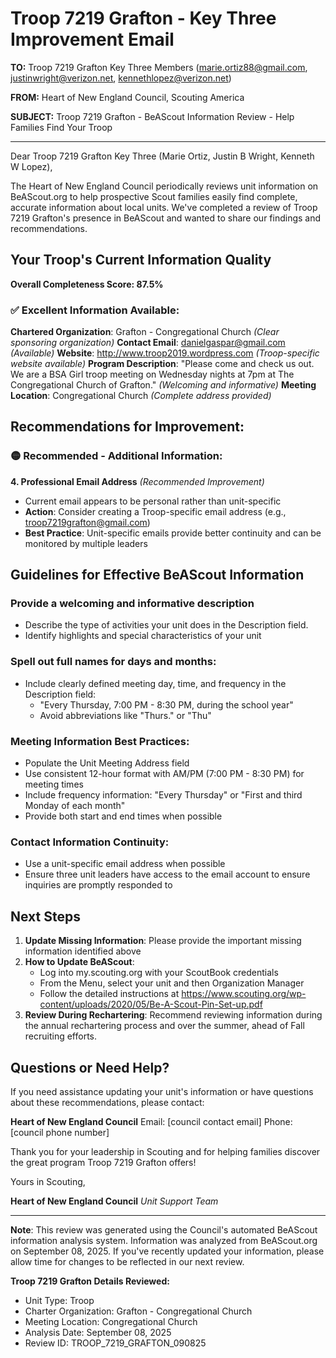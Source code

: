 # Troop 7219 Grafton - Key Three Improvement Email

**TO:** Troop 7219 Grafton Key Three Members (marie.ortiz88@gmail.com, justinwright@verizon.net, kennethlopez@verizon.net)

**FROM:** Heart of New England Council, Scouting America

**SUBJECT:** Troop 7219 Grafton - BeAScout Information Review - Help Families Find Your Troop

---

Dear Troop 7219 Grafton Key Three (Marie Ortiz, Justin B Wright, Kenneth W Lopez),

The Heart of New England Council periodically reviews unit information on BeAScout.org to help prospective Scout families easily find complete, accurate information about local units. We've completed a review of Troop 7219 Grafton's presence in BeAScout and wanted to share our findings and recommendations.

## Your Troop's Current Information Quality

**Overall Completeness Score: 87.5%**

### ✅ **Excellent Information Available:**
**Chartered Organization**: Grafton - Congregational Church *(Clear sponsoring organization)*
**Contact Email**: danielgaspar@gmail.com *(Available)*
**Website**: http://www.troop2019.wordpress.com *(Troop-specific website available)*
**Program Description**: "Please come and check us out. We are a BSA Girl troop meeting on Wednesday nights at 7pm at The Congregational Church of Grafton." *(Welcoming and informative)*
**Meeting Location**: Congregational Church *(Complete address provided)*

## Recommendations for Improvement:

### 🟡 **Recommended - Additional Information:**

**4. Professional Email Address** *(Recommended Improvement)*
- Current email appears to be personal rather than unit-specific
- **Action**: Consider creating a Troop-specific email address (e.g., troop7219grafton@gmail.com)
- **Best Practice**: Unit-specific emails provide better continuity and can be monitored by multiple leaders

## Guidelines for Effective BeAScout Information

### **Provide a welcoming and informative description**
- Describe the type of activities your unit does in the Description field.
- Identify highlights and special characteristics of your unit

### **Spell out full names for days and months:**
- Include clearly defined meeting day, time, and frequency in the Description field:
  - "Every Thursday, 7:00 PM - 8:30 PM, during the school year"
  - Avoid abbreviations like "Thurs." or "Thu"

### **Meeting Information Best Practices:**
- Populate the Unit Meeting Address field
- Use consistent 12-hour format with AM/PM (7:00 PM - 8:30 PM) for meeting times
- Include frequency information: "Every Thursday" or "First and third Monday of each month"
- Provide both start and end times when possible

### **Contact Information Continuity:**
- Use a unit-specific email address when possible
- Ensure three unit leaders have access to the email account to ensure inquiries are promptly responded to

## Next Steps

1. **Update Missing Information**: Please provide the important missing information identified above
2. **How to Update BeAScout**: 
   - Log into my.scouting.org with your ScoutBook credentials
   - From the Menu, select your unit and then Organization Manager
   - Follow the detailed instructions at
     https://www.scouting.org/wp-content/uploads/2020/05/Be-A-Scout-Pin-Set-up.pdf
3. **Review During Rechartering**: Recommend reviewing information during the annual rechartering process and over the summer, ahead of Fall recruiting efforts.

## Questions or Need Help?

If you need assistance updating your unit's information or have questions about these recommendations, please contact:

**Heart of New England Council**
Email: [council contact email]
Phone: [council phone number]

Thank you for your leadership in Scouting and for helping families discover the great program Troop 7219 Grafton offers!

Yours in Scouting,

**Heart of New England Council**
*Unit Support Team*

---

**Note**: This review was generated using the Council's automated BeAScout information analysis system. Information was analyzed from BeAScout.org on September 08, 2025. If you've recently updated your information, please allow time for changes to be reflected in our next review.

**Troop 7219 Grafton Details Reviewed:**
- Unit Type: Troop
- Charter Organization: Grafton - Congregational Church
- Meeting Location: Congregational Church
- Analysis Date: September 08, 2025
- Review ID: TROOP_7219_GRAFTON_090825